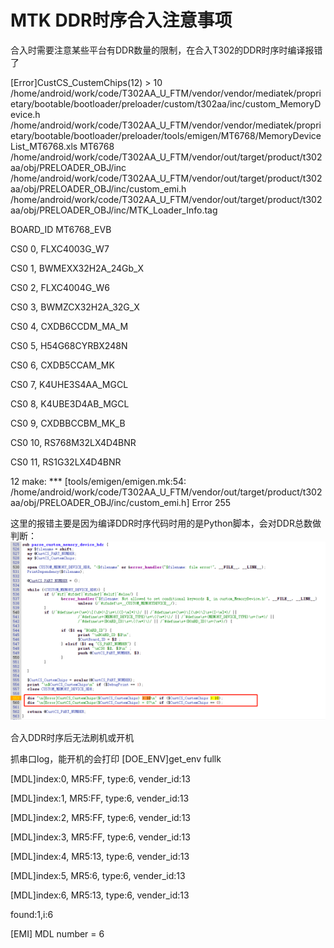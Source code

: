# MTK DDR时序合入注意事项

合入时需要注意某些平台有DDR数量的限制，在合入T302的DDR时序时编译报错了

[Error]CustCS_CustemChips(12) > 10
/home/android/work/code/T302AA_U_FTM/vendor/vendor/mediatek/proprietary/bootable/bootloader/preloader/custom/t302aa/inc/custom_MemoryDevice.h
/home/android/work/code/T302AA_U_FTM/vendor/vendor/mediatek/proprietary/bootable/bootloader/preloader/tools/emigen/MT6768/MemoryDeviceList_MT6768.xls
MT6768
/home/android/work/code/T302AA_U_FTM/vendor/out/target/product/t302aa/obj/PRELOADER_OBJ/inc
/home/android/work/code/T302AA_U_FTM/vendor/out/target/product/t302aa/obj/PRELOADER_OBJ/inc/custom_emi.h
/home/android/work/code/T302AA_U_FTM/vendor/out/target/product/t302aa/obj/PRELOADER_OBJ/inc/MTK_Loader_Info.tag

BOARD_ID MT6768_EVB

CS0 0, FLXC4003G_W7

CS0 1, BWMEXX32H2A_24Gb_X

CS0 2, FLXC4004G_W6

CS0 3, BWMZCX32H2A_32G_X

CS0 4, CXDB6CCDM_MA_M

CS0 5, H54G68CYRBX248N

CS0 6, CXDB5CCAM_MK

CS0 7, K4UHE3S4AA_MGCL

CS0 8, K4UBE3D4AB_MGCL

CS0 9, CXDBBCCBM_MK_B

CS0 10, RS768M32LX4D4BNR

CS0 11, RS1G32LX4D4BNR

12
make: *** [tools/emigen/emigen.mk:54: /home/android/work/code/T302AA_U_FTM/vendor/out/target/product/t302aa/obj/PRELOADER_OBJ/inc/custom_emi.h] Error 255

这里的报错主要是因为编译DDR时序代码时用的是Python脚本，会对DDR总数做判断：
![Alt text](/tmpimage/image-14.png)

合入DDR时序后无法刷机或开机

抓串口log，能开机的会打印
[DOE_ENV]get_env fullk

[MDL]index:0, MR5:FF, type:6, vender_id:13

[MDL]index:1, MR5:FF, type:6, vender_id:13

[MDL]index:2, MR5:FF, type:6, vender_id:13

[MDL]index:3, MR5:FF, type:6, vender_id:13

[MDL]index:4, MR5:13, type:6, vender_id:13

[MDL]index:5, MR5:6, type:6, vender_id:13

[MDL]index:6, MR5:13, type:6, vender_id:13

found:1,i:6

[EMI] MDL number = 6
